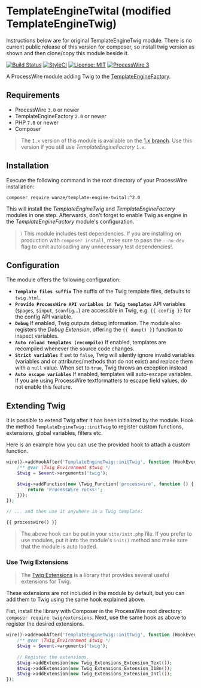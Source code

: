 # TemplateEngineTwital (modified TemplateEngineTwig)

Instructions below are for original TemplateEngineTwig module. There is no current public release of this version for composer,
so install twig version as shown and then clone/copy this module beside it.

[![Build Status](https://travis-ci.org/wanze/TemplateEngineTwig.svg?branch=master)](https://travis-ci.org/wanze/TemplateEngineTwig)
[![StyleCI](https://github.styleci.io/repos/21304492/shield?branch=master)](https://github.styleci.io/repos/21304492)
[![License: MIT](https://img.shields.io/badge/License-MIT-blue.svg)](https://opensource.org/licenses/MIT)
[![ProcessWire 3](https://img.shields.io/badge/ProcessWire-3.x-orange.svg)](https://github.com/processwire/processwire)

A ProcessWire module adding Twig to the [TemplateEngineFactory](https://github.com/wanze/TemplateEngineFactory).

## Requirements

* ProcessWire `3.0` or newer
* TemplateEngineFactory `2.0` or newer
* PHP `7.0` or newer
* Composer

> The `1.x` version of this module is available on the [1.x branch](https://github.com/wanze/TemplateEngineTwig/tree/1.x).
Use this version if you still use _TemplateEngineFactory_ `1.x`.  

## Installation

Execute the following command in the root directory of your ProcessWire installation:

```
composer require wanze/template-engine-twital:^2.0
```

This will install the _TemplateEngineTwig_ and _TemplateEngineFactory_ modules in one step. Afterwards, don't forget 
to enable Twig as engine in the _TemplateEngineFactory_ module's configuration.

> ℹ️ This module includes test dependencies. If you are installing on production with `composer install`, make sure to
pass the `--no-dev` flag to omit autoloading any unnecessary test dependencies!.

## Configuration

The module offers the following configuration:

* **`Template files suffix`** The suffix of the Twig template files, defaults to `twig.html`.
* **`Provide ProcessWire API variables in Twig templates`** API variables (`$pages`, `$input`, `$config`...)
are accessible in Twig,
e.g. `{{ config }}` for the config API variable.
* **`Debug`** If enabled, Twig outputs debug information. The module also registers the _Debug Extension_, offering
the `{{ dump() }}` function to inspect variables.  
* **`Auto reload templates (recompile)`** If enabled, templates are recompiled whenever the source code changes.
* **`Strict variables`** If set to `false`, Twig will silently ignore invalid variables (variables and
or attributes/methods that do not exist) and replace them with a `null` value. When set to `true`,
Twig throws an exception instead
* **`Auto escape variables`** If enabled, templates will auto-escape variables. If you are using ProcessWire
textformatters to escape field values, do not enable this feature.

## Extending Twig

It is possible to extend Twig after it has been initialized by the module. Hook the method `TemplateEngineTwig::initTwig`
to register custom functions, extensions, global variables, filters etc.

Here is an example how you can use the provided hook to attach a custom function.

```php
wire()->addHookAfter('TemplateEngineTwig::initTwig', function (HookEvent $event) {
    /** @var \Twig_Environment $twig */
    $twig = $event->arguments('twig');

    $twig->addFunction(new \Twig_Function('processwire', function () {
        return 'ProcessWire rocks!';
    }));
});

// ... and then use it anywhere in a Twig template:

{{ processwire() }}
```

> The above hook can be put in your `site/init.php` file. If you prefer to use modules, put it into the module's `init()`
method and make sure that the module is auto loaded.

### Use Twig Extensions

> The [Twig Extensions](https://twig-extensions.readthedocs.io/en/latest/) is a library that provides several useful
extensions for Twig.

These extensions are not included in the module by default, but you can add them to Twig using the same hook explained
above.

Fist, install the library with Composer in the ProcessWire root directory: `composer require twig/extensions`. Next,
use the same hook as above to register the desired extensions.

```php
wire()->addHookAfter('TemplateEngineTwig::initTwig', function (HookEvent $event) {
    /** @var \Twig_Environment $twig */
    $twig = $event->arguments('twig');
    
    // Register the extensions.
    $twig->addExtension(new Twig_Extensions_Extension_Text());
    $twig->addExtension(new Twig_Extensions_Extension_I18n());
    $twig->addExtension(new Twig_Extensions_Extension_Intl());
});
```
